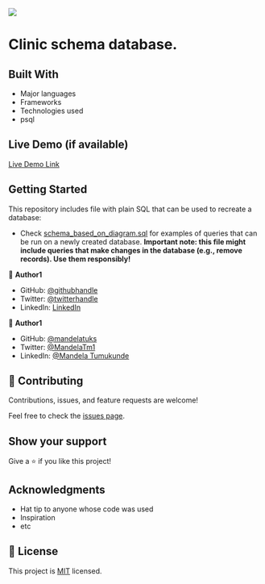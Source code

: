 ![](https://img.shields.io/badge/Microverse-blueviolet)

# Clinic schema database.


## Built With

- Major languages
- Frameworks
- Technologies used
- psql

## Live Demo (if available)

[Live Demo Link](https://livedemo.com)

## Getting Started

This repository includes file with plain SQL that can be used to recreate a database:

- Check [schema_based_on_diagram.sql](./schema_based_on_diagram) for examples of queries that can be run on a newly created database. **Important note: this file might include queries that make changes in the database (e.g., remove records). Use them responsibly!**

👤 **Author1**

- GitHub: [@githubhandle](https://github.com/haroldmud)
- Twitter: [@twitterhandle](https://twitter.com/mudosaarnold)
- LinkedIn: [LinkedIn](https://linkedin.com/in/haroldmudosa)


👤 **Author1**

- GitHub: [@mandelatuks](https://github.com/mandelatuks)
- Twitter: [@MandelaTm1](https://twitter.com/MandelaTm1)
- LinkedIn: [@Mandela Tumukunde](https://www.linkedin.com/in/mandela-tumukunde-794755194/) 

## 🤝 Contributing

Contributions, issues, and feature requests are welcome!

Feel free to check the [issues page](../../issues/).

## Show your support

Give a ⭐️ if you like this project!

## Acknowledgments

- Hat tip to anyone whose code was used
- Inspiration
- etc

## 📝 License

This project is [MIT](./MIT.md) licensed.
